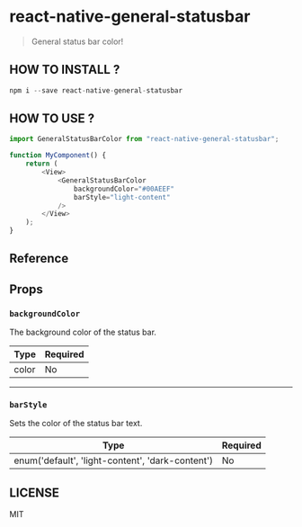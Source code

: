 # react-native-general-statusbar

> General status bar color!

## HOW TO INSTALL ?

```javascript
npm i --save react-native-general-statusbar
```

## HOW TO USE ?

```javascript
import GeneralStatusBarColor from "react-native-general-statusbar";

function MyComponent() {
	return (
		<View>
			<GeneralStatusBarColor
				backgroundColor="#00AEEF"
				barStyle="light-content"
			/>
		</View>
	);
}
```

## Reference

## Props

### `backgroundColor`

The background color of the status bar.

| Type | Required |
| ---- | -------- |
| color | No       |

---

### `barStyle`

Sets the color of the status bar text.

| Type | Required |
| ---- | -------- |
| enum('default', 'light-content', 'dark-content') | No       |

## LICENSE

MIT
